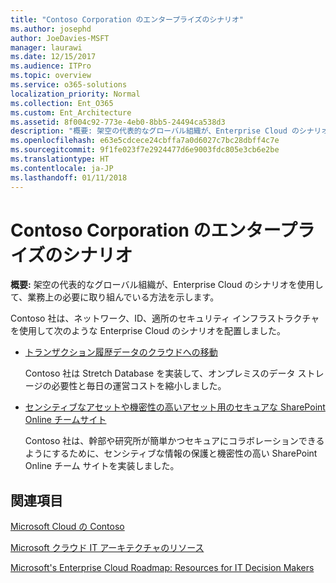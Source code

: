 ```yaml
---
title: "Contoso Corporation のエンタープライズのシナリオ"
ms.author: josephd
author: JoeDavies-MSFT
manager: laurawi
ms.date: 12/15/2017
ms.audience: ITPro
ms.topic: overview
ms.service: o365-solutions
localization_priority: Normal
ms.collection: Ent_O365
ms.custom: Ent_Architecture
ms.assetid: 8f004c92-773e-4eb0-8bb5-24494ca538d3
description: "概要: 架空の代表的なグローバル組織が、Enterprise Cloud のシナリオを使用して、業務上の必要に取り組んでいる方法を示します。"
ms.openlocfilehash: e63e5cdcece24cbffa7a0d6027c7bc28dbff4c7e
ms.sourcegitcommit: 9f1fe023f7e2924477d6e9003fdc805e3cb6e2be
ms.translationtype: HT
ms.contentlocale: ja-JP
ms.lasthandoff: 01/11/2018
---
```

# <a name="enterprise-scenarios-for-the-contoso-corporation"></a>Contoso Corporation のエンタープライズのシナリオ

 **概要:** 架空の代表的なグローバル組織が、Enterprise Cloud のシナリオを使用して、業務上の必要に取り組んでいる方法を示します。
  
Contoso 社は、ネットワーク、ID、適所のセキュリティ インフラストラクチャを使用して次のような Enterprise Cloud のシナリオを配置しました。
  
- [トランザクション履歴データのクラウドへの移動](moving-historical-transaction-data-to-the-cloud.md)
    
    Contoso 社は Stretch Database を実装して、オンプレミスのデータ ストレージの必要性と毎日の運営コストを縮小しました。
    
- [センシティブなアセットや機密性の高いアセット用のセキュアな SharePoint Online チームサイト](secure-sharepoint-online-team-sites-for-sensitive-and-highly-confidential-assets.md)
    
    Contoso 社は、幹部や研究所が簡単かつセキュアにコラボレーションできるようにするために、センシティブな情報の保護と機密性の高い SharePoint Online チーム サイトを実装しました。
    
## <a name="see-also"></a>関連項目

[Microsoft Cloud の Contoso](contoso-in-the-microsoft-cloud.md)
  
[Microsoft クラウド IT アーキテクチャのリソース](microsoft-cloud-it-architecture-resources.md)

[Microsoft's Enterprise Cloud Roadmap: Resources for IT Decision Makers]((https://sway.com/FJ2xsyWtkJc2taRD))



